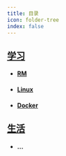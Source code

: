 ```yaml
---
title: 目录
icon: folder-tree
index: false
---
```



## [ 学习 ](/Learn/README.md)

- #### [ RM ](/Learn/RM/README.md)

- #### [ Linux ](/Learn/Linux/README.md)

- #### [ Docker](/Learn/Docker/README.md)

## [生活](/Life/README.md)

- #### ...


